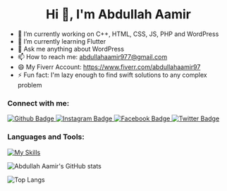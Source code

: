  <h1 align="center">Hi 👋, I'm Abdullah Aamir</h1>

- 🔭 I’m currently working on C++, HTML, CSS, JS, PHP and WordPress
- 🌱 I’m currently learning Flutter
- 💬 Ask me anything about WordPress
- 📫 How to reach me: abdullahaamir977@gmail.com
- 😄 My Fiverr Account: https://www.fiverr.com/abdullahaamir97
- ⚡ Fun fact: I'm lazy enough to find swift solutions to any complex problem
  
### Connect with me:
<div id="badges">
  <a href="https://github.com/abdullahaamir13">
    <img src="https://img.shields.io/badge/Github-white?style=for-the-badge&logo=Github&logoColor=black" alt="Github Badge"/>
  </a>
 <!-- <a href="https://www.youtube.com/">
    <img src="https://img.shields.io/badge/YouTube-red?style=for-the-badge&logo=youtube&logoColor=white" alt="Youtube Badge"/>
  </a>-->
   <a href="https://www.instagram.com/abdullah__aamir">
    <img src="https://img.shields.io/badge/Instagram-purple?style=for-the-badge&logo=instagram&logoColor=white" alt="Instagram Badge"/>
  </a>
   <a href="https://fb.com/abdullahamir200341">
    <img src="https://img.shields.io/badge/Facebook-blue?style=for-the-badge&logo=facebook&logoColor=white" alt="Facebook Badge"/>
  </a>
   <a href="https://twitter.com/abdullah_aamir_">
    <img src="https://img.shields.io/badge/Twitter-blue?style=for-the-badge&logo=twitter&logoColor=white" alt="Twitter Badge"/>
  </a>
</div>

### Languages and Tools:
[![My Skills](https://skillicons.dev/icons?i=c,cpp,github,wordpress,html,css,js,php,perline=5)](https://skillicons.dev)

![Abdullah Aamir's GitHub stats](https://github-readme-stats.vercel.app/api?username=abdullahaamir13&show_icons=true&theme=dark)

![Top Langs](https://github-readme-stats.vercel.app/api/top-langs/?username=abdullahaamir13&theme=dark)
